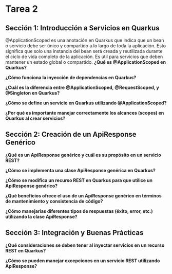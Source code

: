# Tarea 2

## Sección 1: Introducción a Servicios en Quarkus

@ApplicationScoped es una anotación en Quarkus que indica que un bean o servicio debe ser único y compartido a lo largo de toda la aplicación. Esto significa que solo una instancia del bean será creada y reutilizada durante el ciclo de vida completo de la aplicación. Es útil para servicios que deben mantener un estado global o compartido.
**¿Qué es @ApplicationScoped en Quarkus?**

**¿Cómo funciona la inyección de dependencias en Quarkus?**

**¿Cuál es la diferencia entre @ApplicationScoped, @RequestScoped, y @Singleton en Quarkus?**

**¿Cómo se define un servicio en Quarkus utilizando @ApplicationScoped?**

**¿Por qué es importante manejar correctamente los alcances (scopes) en Quarkus al crear servicios?**

## Sección 2: Creación de un ApiResponse Genérico

**¿Qué es un ApiResponse genérico y cuál es su propósito en un servicio REST?**

**¿Cómo se implementa una clase ApiResponse genérica en Quarkus?**

**¿Cómo se modifica un recurso REST en Quarkus para que utilice un ApiResponse genérico?**

**¿Qué beneficios ofrece el uso de un ApiResponse genérico en términos de mantenimiento y consistencia de código?**

**¿Cómo manejarías diferentes tipos de respuestas (éxito, error, etc.) utilizando la clase ApiResponse?**

## Sección 3: Integración y Buenas Prácticas

**¿Qué consideraciones se deben tener al inyectar servicios en un recurso REST en Quarkus?**

**¿Cómo se pueden manejar excepciones en un servicio REST utilizando ApiResponse?**

